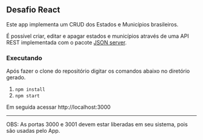 ## Desafio React

Este app implementa um CRUD dos Estados e Municípios brasileiros.

É possível criar, editar e apagar estados e municípios através de uma API REST implementada com o pacote [JSON server](https://github.com/typicode/json-server). 

### Executando

Após fazer o clone do repositório digitar os comandos abaixo no diretório gerado.

1. `npm install`
2. `npm start`

Em seguida acessar http://localhost:3000

---

OBS: As portas 3000 e 3001 devem estar liberadas em seu sistema, pois são usadas pelo App.
